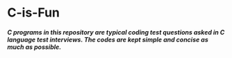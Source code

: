 # C-is-Fun

##### C programs in this repository are typical coding test questions asked in C language test interviews. The codes are kept simple and concise as much as possible.
